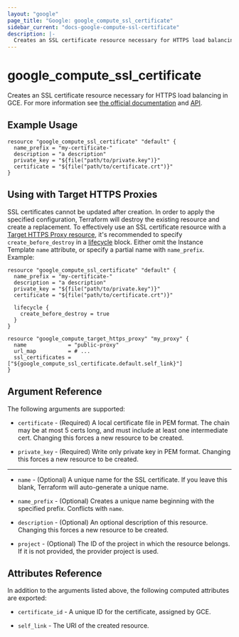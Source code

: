 ```yaml
---
layout: "google"
page_title: "Google: google_compute_ssl_certificate"
sidebar_current: "docs-google-compute-ssl-certificate"
description: |-
  Creates an SSL certificate resource necessary for HTTPS load balancing in GCE.
---
```


# google\_compute\_ssl\_certificate

Creates an SSL certificate resource necessary for HTTPS load balancing in GCE.
For more information see
[the official documentation](https://cloud.google.com/compute/docs/load-balancing/http/ssl-certificates) and
[API](https://cloud.google.com/compute/docs/reference/latest/sslCertificates).


## Example Usage

```hcl
resource "google_compute_ssl_certificate" "default" {
  name_prefix = "my-certificate-"
  description = "a description"
  private_key = "${file("path/to/private.key")}"
  certificate = "${file("path/to/certificate.crt")}"
}
```

## Using with Target HTTPS Proxies

SSL certificates cannot be updated after creation. In order to apply the
specified configuration, Terraform will destroy the existing resource
and create a replacement. To effectively use an SSL certificate resource
with a [Target HTTPS Proxy resource][1], it's recommended to specify
`create_before_destroy` in a [lifecycle][2] block. Either omit the
Instance Template `name` attribute, or specify a partial name with
`name_prefix`.  Example:

```hcl
resource "google_compute_ssl_certificate" "default" {
  name_prefix = "my-certificate-"
  description = "a description"
  private_key = "${file("path/to/private.key")}"
  certificate = "${file("path/to/certificate.crt")}"

  lifecycle {
    create_before_destroy = true
  }
}

resource "google_compute_target_https_proxy" "my_proxy" {
  name             = "public-proxy"
  url_map          = # ...
  ssl_certificates = ["${google_compute_ssl_certificate.default.self_link}"]
}
```

## Argument Reference

The following arguments are supported:

* `certificate` - (Required) A local certificate file in PEM format. The chain
    may be at most 5 certs long, and must include at least one intermediate
    cert. Changing this forces a new resource to be created.

* `private_key` - (Required) Write only private key in PEM format.
    Changing this forces a new resource to be created.

- - -

* `name` - (Optional) A unique name for the SSL certificate. If you leave
  this blank, Terraform will auto-generate a unique name.

* `name_prefix` - (Optional) Creates a unique name beginning with the specified
  prefix. Conflicts with `name`.

* `description` - (Optional) An optional description of this resource.
    Changing this forces a new resource to be created.

* `project` - (Optional) The ID of the project in which the resource belongs. If it
    is not provided, the provider project is used.

## Attributes Reference

In addition to the arguments listed above, the following computed attributes are
exported:

* `certificate_id` - A unique ID for the certificate, assigned by GCE.

* `self_link` - The URI of the created resource.

[1]: /docs/providers/google/r/compute_target_https_proxy.html
[2]: /docs/configuration/resources.html#lifecycle
